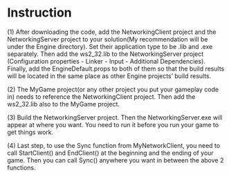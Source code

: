 # Instruction
(1) After downloading the code, add the NetworkingClient project and the NetworkingServer project to your solution(My recommendation will be under the Engine directory). Set their application type to be .lib and .exe separately. Then add the ws2_32.lib to the NetworkingServer project (Configuration properties - Linker - Input - Additional Dependencies). Finally, add the EngineDefault.props to both of them so that the build results will be located in the same place as other Engine projects’ build results.

(2) The MyGame project(or any other project you put your gameplay code in) needs to reference the NetworkingClient project. Then add the ws2_32.lib also to the MyGame project.

(3) Build the NetworkingServer project. Then the NetworkingServer.exe will appear at where you want. You need to run it before you run your game to get things work.

(4) Last step, to use the Sync function from MyNetworkClient, you need to call StartClient() and EndClient() at the beginning and the ending of your game. Then you can call Sync() anywhere you want in between the above 2 functions.